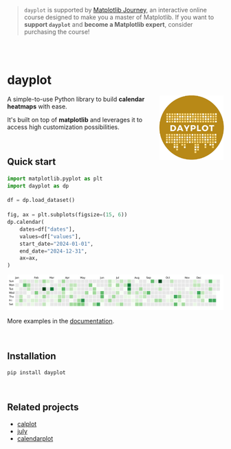 > `dayplot` is supported by [Matplotlib Journey](https://www.matplotlib-journey.com/), an interactive online course designed to make you a master of Matplotlib. If you want to **support `dayplot`** and **become a Matplotlib expert**, consider purchasing the course!

<br><br>

# dayplot

<img src="https://github.com/JosephBARBIERDARNAL/static/blob/main/python-libs/dayplot/image.png?raw=true" alt="dayplot logo" align="right" width="150px"/>

A simple-to-use Python library to build **calendar heatmaps** with ease.

It's built on top of **matplotlib** and leverages it to access high customization possibilities.

<br>

## Quick start

```py
import matplotlib.pyplot as plt
import dayplot as dp

df = dp.load_dataset()

fig, ax = plt.subplots(figsize=(15, 6))
dp.calendar(
    dates=df["dates"],
    values=df["values"],
    start_date="2024-01-01",
    end_date="2024-12-31",
    ax=ax,
)
```

![](https://raw.githubusercontent.com/JosephBARBIERDARNAL/dayplot/refs/heads/main/docs/img/quickstart.png)

More examples in the [documentation](https://josephbarbierdarnal.github.io/dayplot/).

<br>

## Installation

```bash
pip install dayplot
```

<br>

## Related projects

- [calplot](https://github.com/tomkwok/calplot)
- [july](https://github.com/e-hulten/july)
- [calendarplot](https://github.com/dhowland/calendarplot)

<br><br>
